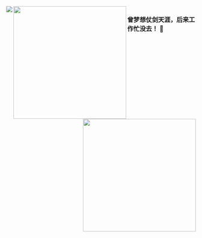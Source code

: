 <img align="left" src="https://github-readme-stats.vercel.app/api?username=jijiucheng&show_icons=true&icon_color=CE1D2D&text_color=718096&bg_color=ffffff&hide_title=true" />


<image align="left" src="曾梦想仗剑天涯，后来工作忙没去.jpeg" width="300px" height="300px" />

<image align="right" src="遥望远方.jpg" width="300px" height="300px" />


### 曾梦想仗剑天涯，后来工作忙没去！ 👋

<!--
**jijiucheng/jijiucheng** is a ✨ _special_ ✨ repository because its `README.md` (this file) appears on your GitHub profile.

Here are some ideas to get you started:

- 🔭 I’m currently working on ...
- 🌱 I’m currently learning ...
- 👯 I’m looking to collaborate on ...
- 🤔 I’m looking for help with ...
- 💬 Ask me about ...
- 📫 How to reach me: ...
- 😄 Pronouns: ...
- ⚡ Fun fact: ...
-->
